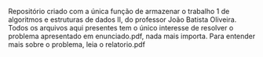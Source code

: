 Repositório criado com a única função de armazenar o trabalho 1 de algoritmos e estruturas de dados II,
do professor João Batista Oliveira. Todos os arquivos aqui presentes tem o único interesse de resolver o problema apresentado
em enunciado.pdf, nada mais importa. Para entender mais sobre o problema, leia o relatorio.pdf
